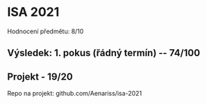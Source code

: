 # ISA 2021
Hodnocení předmětu: 8/10

## Výsledek: 1. pokus (řádný termín) -- 74/100

## Projekt - 19/20

Repo na projekt: github.com/Aenariss/isa-2021
